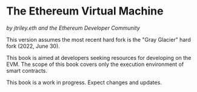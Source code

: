 # The Ethereum Virtual Machine

_by jtriley.eth and the Ethereum Developer Community_

This version assumes the most recent hard fork is the "Gray Glacier" hard fork (2022, June 30).

This book is aimed at developers seeking resources for developing on the EVM. The scope of this book
covers only the execution environment of smart contracts.

This book is a work in progress. Expect changes and updates.

